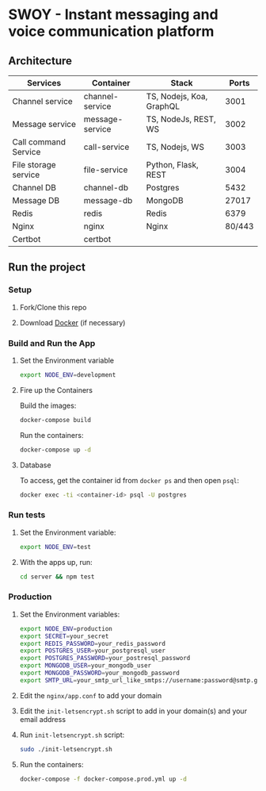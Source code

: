# SWOY - Instant messaging and voice communication platform

## Architecture

| Services             | Container         | Stack                    | Ports  |
| -------------------- | ----------------- | ------------------------ | ------ |
| Channel service      | channel-service   | TS, Nodejs, Koa, GraphQL | 3001   |
| Message service      | message-service   | TS, NodeJs, REST, WS     | 3002   |
| Call command Service | call-service      | TS, Nodejs, WS           | 3003   |
| File storage service | file-service      | Python, Flask, REST      | 3004   |
| Channel DB           | channel-db        | Postgres                 | 5432   |
| Message DB           | message-db        | MongoDB                  | 27017  |
| Redis                | redis             | Redis                    | 6379   |
| Nginx                | nginx             | Nginx                    | 80/443 |
| Certbot              | certbot           |                          |        |

## Run the project

### Setup

1. Fork/Clone this repo

1. Download [Docker](https://docs.docker.com/docker-for-mac/install/) (if necessary)

### Build and Run the App

1. Set the Environment variable

   ```sh
   export NODE_ENV=development
   ```

1. Fire up the Containers

   Build the images:

   ```sh
   docker-compose build
   ```

   Run the containers:

   ```sh
   docker-compose up -d
   ```

1. Database

   To access, get the container id from `docker ps` and then open `psql`:

   ```sh
   docker exec -ti <container-id> psql -U postgres
   ```

### Run tests

1. Set the Environment variable:

   ```sh
   export NODE_ENV=test
   ```

1. With the apps up, run:

   ```sh
   cd server && npm test
   ```

### Production

1. Set the Environment variables:

   ```sh
   export NODE_ENV=production
   export SECRET=your_secret
   export REDIS_PASSWORD=your_redis_password
   export POSTGRES_USER=your_postgresql_user
   export POSTGRES_PASSWORD=your_postresql_password
   export MONGODB_USER=your_mongodb_user
   export MONGODB_PASSWORD=your_mongodb_password
   export SMTP_URL=your_smtp_url_like_smtps://username:password@smtp.gmail.com:465/
   ```

1. Edit the `nginx/app.conf` to add your domain

1. Edit the `init-letsencrypt.sh` script to add in your domain(s) and your email address

1. Run `init-letsencrypt.sh` script:

   ```sh
   sudo ./init-letsencrypt.sh
   ```

1. Run the containers:

   ```sh
   docker-compose -f docker-compose.prod.yml up -d
   ```
